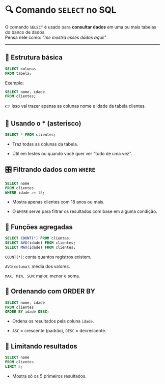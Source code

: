 # 🔍 Comando `SELECT` no SQL

O comando `SELECT` é usado para **consultar dados** em uma ou mais tabelas do banco de dados.  
Pensa nele como: *"me mostra esses dados aqui!"*

---

## 🧱 Estrutura básica

```sql
SELECT colunas
FROM tabela;
```
Exemplo:
```sql
SELECT nome, idade
FROM clientes;
```

👉 Isso vai trazer apenas as colunas nome e idade da tabela clientes.

## 🎯 Usando o * (asterisco)
```sql
SELECT * FROM clientes;
```
- Traz todas as colunas da tabela.

- Útil em testes ou quando você quer ver "tudo de uma vez".

## 🎛️ Filtrando dados com `WHERE`
```sql
SELECT nome
FROM clientes
WHERE idade >= 18;
```
- Mostra apenas clientes com 18 anos ou mais.

- O `WHERE` serve para filtrar os resultados com base em alguma condição.

## 🧮 Funções agregadas
```sql
SELECT COUNT(*) FROM clientes;
SELECT AVG(idade) FROM clientes;
SELECT MAX(idade) FROM clientes;
```
`COUNT(*)`: conta quantos registros existem.

`AVG(coluna)`: média dos valores.

`MAX, MIN, SUM`: maior, menor e soma.

## 🧹 Ordenando com ORDER BY
```sql
SELECT nome, idade
FROM clientes
ORDER BY idade DESC;
```
- Ordena os resultados pela coluna `idade`.

- `ASC` = crescente (padrão), `DESC` = decrescente.

## 🔢 Limitando resultados
```sql
SELECT nome
FROM clientes
LIMIT 5;
```
- Mostra só os 5 primeiros resultados.
